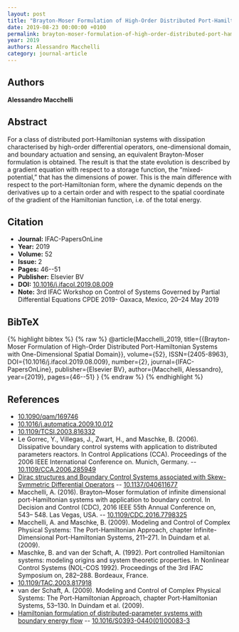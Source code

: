 ```yaml
---
layout: post
title: "Brayton-Moser Formulation of High-Order Distributed Port-Hamiltonian Systems with One-Dimensional Spatial Domain"
date: 2019-08-23 00:00:00 +0100
permalink: brayton-moser-formulation-of-high-order-distributed-port-hamiltonian-systems-with-one-dimensional-spatial-domain
year: 2019
authors: Alessandro Macchelli
category: journal-article
---
```

 
## Authors
**Alessandro Macchelli**
 
## Abstract
For a class of distributed port-Hamiltonian systems with dissipation characterised by high-order differential operators, one-dimensional domain, and boundary actuation and sensing, an equivalent Brayton-Moser formulation is obtained. The result is that the state evolution is described by a gradient equation with respect to a storage function, the “mixed-potential,” that has the dimensions of power. This is the main difference with respect to the port-Hamiltonian form, where the dynamic depends on the derivatives up to a certain order and with respect to the spatial coordinate of the gradient of the Hamiltonian function, i.e. of the total energy.
 
## Citation
- **Journal:** IFAC-PapersOnLine
- **Year:** 2019
- **Volume:** 52
- **Issue:** 2
- **Pages:** 46--51
- **Publisher:** Elsevier BV
- **DOI:** [10.1016/j.ifacol.2019.08.009](https://doi.org/10.1016/j.ifacol.2019.08.009)
- **Note:** 3rd IFAC Workshop on Control of Systems Governed by Partial Differential Equations CPDE 2019- Oaxaca, Mexico, 20–24 May 2019
 
## BibTeX
{% highlight bibtex %}
{% raw %}
@article{Macchelli_2019,
  title={{Brayton-Moser Formulation of High-Order Distributed Port-Hamiltonian Systems with One-Dimensional Spatial Domain}},
  volume={52},
  ISSN={2405-8963},
  DOI={10.1016/j.ifacol.2019.08.009},
  number={2},
  journal={IFAC-PapersOnLine},
  publisher={Elsevier BV},
  author={Macchelli, Alessandro},
  year={2019},
  pages={46--51}
}
{% endraw %}
{% endhighlight %}
 
## References
- [10.1090/qam/169746](https://doi.org/10.1090/qam/169746)
- [10.1016/j.automatica.2009.10.012](https://doi.org/10.1016/j.automatica.2009.10.012)
- [10.1109/TCSI.2003.816332](https://doi.org/10.1109/TCSI.2003.816332)
- Le Gorrec, Y., Villegas, J., Zwart, H., and Maschke, B. (2006). Dissipative boundary control systems with application to distributed parameters reactors. In Control Applications (CCA). Proceedings of the 2006 IEEE International Conference on. Munich, Germany. -- [10.1109/CCA.2006.285949](https://doi.org/10.1109/CCA.2006.285949)
- [Dirac structures and Boundary Control Systems associated with Skew-Symmetric Differential Operators](dirac-structures-and-boundary-control-systems-associated-with-skew-symmetric-differential-operators) -- [10.1137/040611677](https://doi.org/10.1137/040611677)
- Macchelli, A. (2016). Brayton–Moser formulation of infinite dimensional port-Hamiltonian systems with application to boundary control. In Decision and Control (CDC), 2016 IEEE 55th Annual Conference on, 543– 548. Las Vegas, USA. -- [10.1109/CDC.2016.7798325](https://doi.org/10.1109/CDC.2016.7798325)
- Macchelli, A. and Maschke, B. (2009). Modeling and Control of Complex Physical Systems: The Port-Hamiltonian Approach, chapter Infinite-Dimensional Port-Hamiltonian Systems, 211–271. In Duindam et al. (2009).
- Maschke, B. and van der Schaft, A. (1992). Port controlled Hamiltonian systems: modeling origins and system theoretic properties. In Nonlinear Control Systems (NOL-COS 1992). Proceedings of the 3rd IFAC Symposium on, 282–288. Bordeaux, France.
- [10.1109/TAC.2003.817918](https://doi.org/10.1109/TAC.2003.817918)
- van der Schaft, A. (2009). Modeling and Control of Complex Physical Systems: The Port-Hamiltonian Approach, chapter Port-Hamiltonian Systems, 53–130. In Duindam et al. (2009).
- [Hamiltonian formulation of distributed-parameter systems with boundary energy flow](hamiltonian-formulation-of-distributed-parameter-systems-with-boundary-energy-flow) -- [10.1016/S0393-0440(01)00083-3](https://doi.org/10.1016/S0393-0440(01)00083-3)

